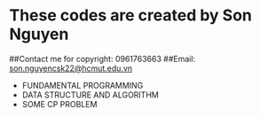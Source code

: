 # These codes are created by Son Nguyen
##Contact me for copyright:  0961763663
##Email: son.nguyencsk22@hcmut.edu.vn
- FUNDAMENTAL PROGRAMMING 
- DATA STRUCTURE AND ALGORITHM
- SOME CP PROBLEM
